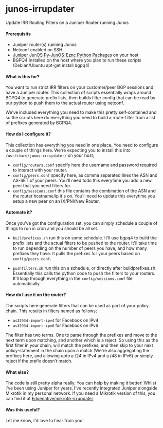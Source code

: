 
# junos-irrupdater

Update IRR Routing Filters on a Juniper Router running Junos

#### Prerequisits

- Juniper router(s) running Junos
- Netconf enabled on SSH
- [Juniper JunOS Py-JunOS-Eznc Python Packages](https://github.com/Juniper/py-junos-eznc) on your host
- BGPQ4 installed on the host where you plan to run these scripts (Debian/Ubuntu apt-get install bgpq4)

#### What is this for?

You want to run strict IRR filters on your customer/peer BGP sessions and have a Juniper router.  This collection of scripts essentially wraps around BGPQ4 to generate prefix lists, then builds filter config that can be read by our python to push them to the actual router using netconf.

We've included everything you need to make this pretty self-contained and so the scripts here do everything you need to build a route-filter from a list of prefixes generated by BGPQ4.

#### How do I configure it?

This collection has everything you need in one place.  You need to configure a couple of things here.  We're expecting you to install this into ```/usr/share/junos-irrupdater/``` on your host;

- ```config/routers.conf``` specify here the username and password required to interact with your router.
- ```config/peers.conf``` specify here, as comma separated lines the ASN and AS-SET of your peers.  You'll need todo this everytime you add a new peer that you need filters for.
- ```config/sessions.conf``` this file contains the combination of the ASN and the router hostname/ip it's on.  You'll need to update this everytime you setup a new peer on an IX/PNI/New Router.


#### Automate it?

Once you've got the configuration set, you can simply schedule a couple of things to run in cron and you should be all set.

- ```buildprefixes.sh``` run this on some schedule.  It'll use bgpq4 to build the prefix lists and the actual filters to be pushed to the router.  It'll take time to run depending on the number of peers you have, and how many prefixes they have.  It pulls the prefixes for your peers based on ```config/peers.conf```.

- ```pushfilters.sh``` run this on a schedule, or directly after buildprefixes.sh.  Essentially this calls the python code to push the filters to your routers.  It'll loop through everything in the ```config/sessions.conf``` file automatically.

#### How do I use it on the router?

The scripts here generate filters that can be used as part of your policy chain.  This results in filters named as follows;

- ```as32934-import-ipv4``` for Facebook on IPv4
- ```as32934-import-ipv6``` for Facebook on IPv6

The filter has two terms.  One to parse through the prefixes and move to the next term upon matching, and another which is a reject.  So using this as the first filter in your chain, will match the prefixes, and then skip to your next policy-statement in the chain upon a match (We're also aggregating the prefixes here, and allowing upto a /24 in IPv4 and a /48 in IPv6) or simply reject if the prefix doesn't match.


#### What else?

The code is still pretty alpha really.  You can help by making it better!  Whilst I've been using Juniper for years, I've recently integrated Juniper alongside Mikrotik in my personal network.  If you need a Mikrotik version of this, you can find it at [Edgenative/mikrotik-irrupdater](https://github.com/edgenative/mikrotik-irrupdater)

#### Was this useful?

Let me know, I'd love to hear from you!
